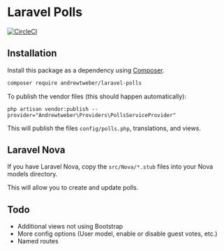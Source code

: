 # Laravel Polls

[![CircleCI](https://dl.circleci.com/status-badge/img/gh/andrewtweber/laravel-polls/tree/main.svg?style=shield&circle-token=fd7302af8a39c2fec7e686a61cce10ffb00763dd)](https://dl.circleci.com/status-badge/redirect/gh/andrewtweber/laravel-polls/tree/main)

## Installation

Install this package as a dependency using [Composer](https://getcomposer.org).

``` bash
composer require andrewtweber/laravel-polls
```

To publish the vendor files (this should happen automatically):

```
php artisan vendor:publish --provider="Andrewtweber\Providers\PollsServiceProvider"
```

This will publish the files `config/polls.php`, translations, and views.

## Laravel Nova

If you have Laravel Nova, copy the `src/Nova/*.stub` files into your Nova models directory.

This will allow you to create and update polls.

## Todo

* Additional views not using Bootstrap
* More config options (User model, enable or disable guest votes, etc.)
* Named routes
